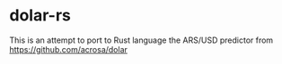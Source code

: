# dolar-rs

This is an attempt to port to Rust language the ARS/USD predictor from https://github.com/acrosa/dolar
